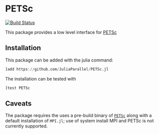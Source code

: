 # PETSc

[![Build Status](https://github.com/JuliaParallel/PETSc.jl/actions/workflows/ci.yml/badge.svg)](https://github.com/JuliaParallel/PETSc.jl/actions/workflows/ci.yml)

This package provides a low level interface for
[PETSc](https://www.mcs.anl.gov/petsc/)

## Installation

This package can be added with the julia command:
```julia
]add https://github.com/JuliaParallel/PETSc.jl
```
The installation can be tested with
```julia
]test PETSc
```

## Caveats

The package requires the uses a pre-build binary of
[`PETSc`](https://github.com/JuliaBinaryWrappers/PETSc_jll.jl) along with a
default installation of `MPI.jl`; use of system install MPI and PETSc is not
currently supported.
